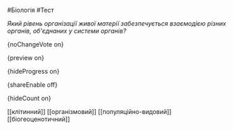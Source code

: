 #Біологія #Тест

*Який рівень організації живої матерії забезпечується взаємодією різних органів, об'єднаних у системи органів?*

{noChangeVote on}

{preview on}

{hideProgress on}

{shareEnable off}

{hideCount on}

[[клітинний]]
[[організмовий]]
[[популяційно-видовий]]
[[біогеоценотичний]]
